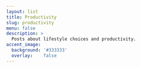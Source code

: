```yaml
---
layout: list
title: Productivity
slug: productivity
menu: false
description: >
  Posts about lifestyle choices and productivity.
accent_image:
  background: '#333333'
  overlay:    false
---
```

